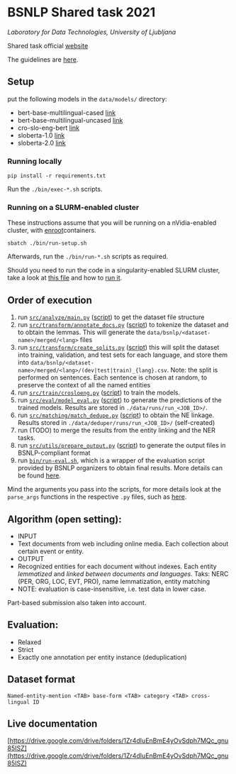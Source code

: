 # BSNLP Shared task 2021
*Laboratory for Data Technologies, University of Ljubljana*

Shared task official [website](http://bsnlp.cs.helsinki.fi/shared-task.html)

The guidelines are [here](http://bsnlp.cs.helsinki.fi/System_response_guidelines-1.2.pdf).

## Setup

put the following models in the `data/models/` directory:
- bert-base-multilingual-cased [link](https://huggingface.co/bert-base-multilingual-cased)
- bert-base-multilingual-uncased [link](https://huggingface.co/bert-base-multilingual-uncased)
- cro-slo-eng-bert [link](https://www.clarin.si/repository/xmlui/handle/11356/1330)
- sloberta-1.0 [link](https://www.clarin.si/repository/xmlui/handle/11356/1387)
- sloberta-2.0 [link](https://www.clarin.si/repository/xmlui/handle/11356/1397)

### Running locally
```
pip install -r requirements.txt
```
Run the `./bin/exec-*.sh` scripts.

### Running on a SLURM-enabled cluster
These instructions assume that you will be running on a nVidia-enabled cluster, with [enroot](https://github.com/nvidia/enroot)containers.
```
sbatch ./bin/run-setup.sh
```
Afterwards, run the `./bin/run-*.sh` scripts as required.

Should you need to run the code in a singularity-enabled SLURM cluster, take a look at [this file](./bin/singularity-commands.sh) and how to [run it](./bin/run-singularity.sh).

## Order of execution

1. run [`src/analyze/main.py`](./src/analyze/main.py) ([script](./bin/exec-main.sh)) to get the dataset file structure
2. run [`src/transform/annotate_docs.py`](./src/transform/annotate_docs.py) ([script](./bin/exec-annotate.sh)) to tokenize the dataset and to obtain the lemmas. This will generate the `data/bsnlp/<dataset-name>/merged/<lang>` files
3. run [`src/transform/create_splits.py`](src/transform/create_splits.py)  ([script](./bin/exec-splits.sh)) this will split the dataset into training, validation, and test sets for each language, and store them into `data/bsnlp/<dataset-name>/merged/<lang>/(dev|test|train)_{lang}.csv`. Note: the split is performed on sentences. Each sentence is chosen at random, to preserve the context of all the named entities
4. run [`src/train/crosloeng.py`](./src/train/crosloeng.py) ([script](./bin/run-bert-train.sh)) to train the models.
5. run [`src/eval/model_eval.py`](./src/eval/model_eval.py) ([script](./bin/run-bert-pred.sh)) to generate the predictions of the trained models. Results are stored in `./data/runs/run_<JOB_ID>/`.
6. run [`src/matching/match_dedupe.py`](./src/matching/match_dedupe.py) ([script](./bin/run-dedupe.sh)) to obtain the NE linkage. Results stored in `./data/deduper/runs/run_<JOB_ID>/` (self-created)
7. run (TODO) to merge the results from the entity linking and the NER tasks.
8. run [`src/utils/prepare_output.py`](`./src/utils/prepare_output.py`) ([script](./bin/exec-output.sh)) to generate the output files in BSNLP-compliant format
9. run [`bin/run-eval.sh`](./bin/run-eval.sh), which is a wrapper of the evaluation script provided by BSNLP organizers to obtain final results. More details can be found [here](./java-eval/readme.txt).

Mind the arguments you pass into the scripts, for more details look at the `parse_args` functions in the respective `.py` files, such as [here](./src/train/crosloeng.py).

## Algorithm (open setting):

* INPUT
 * Text documents from web including online media. Each collection about certain event or entity.
* OUTPUT 
 * Recognized entities for each document without indexes. Each entity *lemmatized* and *linked between documents and languages*. Taks: NERC (PER, ORG, LOC, EVT, PRO), name lemmatization, entity matching
 * NOTE: evaluation is case-insensitive, i.e. test data in lower case.

Part-based submission also taken into account.

## Evaluation:

* Relaxed
* Strict
 * Exactly one annotation per entity instance (deduplication) 

## Dataset format

```
Named-entity-mention <TAB> base-form <TAB> category <TAB> cross-lingual ID
```
## Live documentation

[https://drive.google.com/drive/folders/1Zr4dIuEnBmE4yOvSdph7MQc_gnu85ISZ](https://drive.google.com/drive/folders/1Zr4dIuEnBmE4yOvSdph7MQc_gnu85ISZ)

